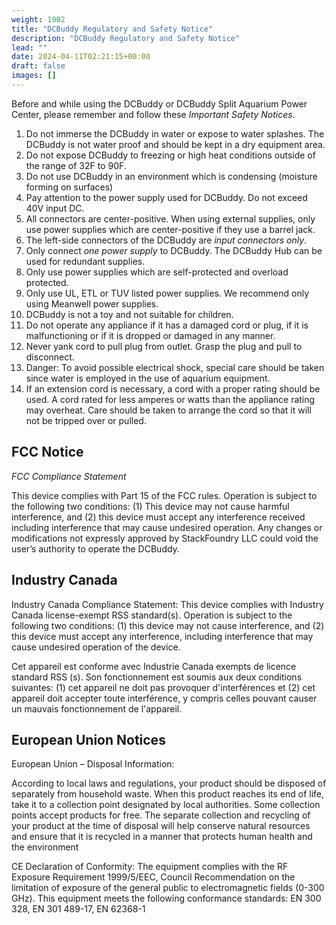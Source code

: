 ```yaml
---
weight: 1902
title: "DCBuddy Regulatory and Safety Notice"
description: "DCBuddy Regulatory and Safety Notice"
lead: ""
date: 2024-04-11T02:21:15+00:00
draft: false
images: []
---
```


Before and while using the DCBuddy or DCBuddy Split Aquarium Power Center,
please remember and follow these *Important Safety Notices*.

1. Do not immerse the DCBuddy in water or expose to water splashes. The DCBuddy
   is not water proof and should be kept in a dry equipment area.
2. Do not expose DCBuddy to freezing or high heat conditions outside of the
   range of 32F to 90F.
3. Do not use DCBuddy in an environment which is condensing (moisture forming on
   surfaces)
4. Pay attention to the power supply used for DCBuddy. Do not exceed 40V input
   DC.
5. All connectors are center-positive. When using external supplies, only use
   power supplies which are center-positive if they use a barrel jack.
6. The left-side connectors of the DCBuddy are *input connectors only*.
7. Only connect *one power supply* to DCBuddy. The DCBuddy Hub can be used for
   redundant supplies.
8. Only use power supplies which are self-protected and overload protected.
9. Only use UL, ETL or TUV listed power supplies. We recommend only using
   Meanwell power supplies.
10. DCBuddy is not a toy and not suitable for children.
11. Do not operate any appliance if it has a damaged cord or plug, if it is
    malfunctioning or if it is dropped or damaged in any manner.
12. Never yank cord to pull plug from outlet. Grasp the plug and pull to disconnect.
13. Danger: To avoid possible electrical shock, special care should be taken
    since water is employed in the use of aquarium equipment.
14. If an extension cord is necessary, a cord with a proper rating should be
    used. A cord rated for less amperes or watts than the appliance rating may
    overheat. Care should be taken to arrange the cord so that it will not be
    tripped over or pulled.

## FCC Notice

*FCC Compliance Statement*

This device complies with Part 15 of the FCC rules. Operation is subject to the
following two conditions: (1) This device may not cause harmful interference,
and (2) this device must accept any interference received including interference
that may cause undesired operation. Any changes or modifications not expressly
approved by StackFoundry LLC could void the user’s authority to operate the
DCBuddy.

## Industry Canada

Industry Canada Compliance Statement: This device complies with Industry Canada
license-exempt RSS standard(s). Operation is subject to the following two
conditions: (1) this device may not cause interference, and (2) this device must
accept any interference, including interference that may cause undesired
operation of the device. 

Cet appareil est conforme avec Industrie Canada exempts de licence standard RSS
(s). Son fonctionnement est soumis aux deux conditions suivantes: (1) cet
appareil ne doit pas provoquer d'interférences et (2) cet appareil doit
accepter toute interférence, y compris celles pouvant causer un mauvais
fonctionnement de l'appareil.

## European Union Notices

European Union – Disposal Information: 

According to local laws and regulations, your product should be disposed of
separately from household waste. When this product reaches its end of life, take
it to a collection point designated by local authorities. Some collection points
accept products for free. The separate collection and recycling of your product
at the time of disposal will help conserve natural resources and ensure that it
is recycled in a manner that protects human health and the environment

CE Declaration of Conformity: The equipment complies with the RF Exposure
Requirement 1999/5/EEC, Council Recommendation on the limitation of exposure of
the general public to electromagnetic fields (0-300 GHz). This equipment meets
the following conformance standards: EN 300 328, EN 301 489-17, EN 62368-1
